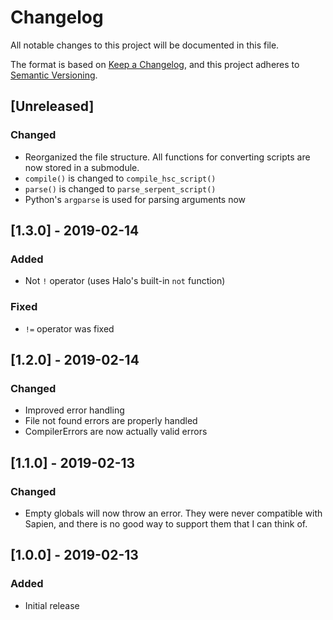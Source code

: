 # Changelog
All notable changes to this project will be documented in this file.

The format is based on [Keep a Changelog](https://keepachangelog.com/en/1.0.0/),
and this project adheres to [Semantic Versioning](https://semver.org/spec/v2.0.0.html).

## [Unreleased]
### Changed
- Reorganized the file structure. All functions for converting scripts are now stored in a submodule.
- `compile()` is changed to `compile_hsc_script()`
- `parse()` is changed to `parse_serpent_script()`
- Python's `argparse` is used for parsing arguments now

## [1.3.0] - 2019-02-14
### Added
- Not `!` operator (uses Halo's built-in `not` function)

### Fixed
- `!=` operator was fixed

## [1.2.0] - 2019-02-14
### Changed
- Improved error handling
- File not found errors are properly handled
- CompilerErrors are now actually valid errors

## [1.1.0] - 2019-02-13
### Changed
- Empty globals will now throw an error. They were never compatible with Sapien, and there is no good way to support them that I can think
of.

## [1.0.0] - 2019-02-13
### Added
- Initial release
